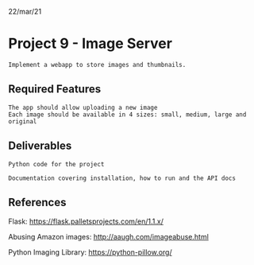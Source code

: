22/mar/21
# Project 9 - Image Server
    Implement a webapp to store images and thumbnails.

## Required Features

    The app should allow uploading a new image
    Each image should be available in 4 sizes: small, medium, large and original

## Deliverables

    Python code for the project

    Documentation covering installation, how to run and the API docs

## References

Flask: https://flask.palletsprojects.com/en/1.1.x/


Abusing Amazon images: http://aaugh.com/imageabuse.html


Python Imaging Library: https://python-pillow.org/

